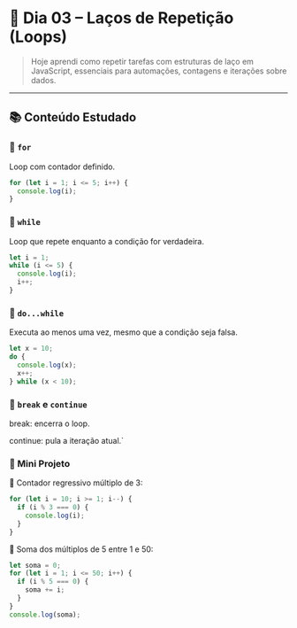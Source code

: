 # 📅 Dia 03 – Laços de Repetição (Loops)

> Hoje aprendi como repetir tarefas com estruturas de laço em JavaScript, essenciais para automações, contagens e iterações sobre dados.

---

## 📚 Conteúdo Estudado

### 🔁 `for`
Loop com contador definido.

```js
for (let i = 1; i <= 5; i++) {
  console.log(i);
}
```

### 🔁 ``while``
Loop que repete enquanto a condição for verdadeira.

```js
let i = 1;
while (i <= 5) {
  console.log(i);
  i++;
}
```

### 🔁 ``do...while``
Executa ao menos uma vez, mesmo que a condição seja falsa.

```js
let x = 10;
do {
  console.log(x);
  x++;
} while (x < 10);
```

### 🛑 ``break`` e ``continue``
break: encerra o loop.

continue: pula a iteração atual.`

### 🧪 Mini Projeto
🔹 Contador regressivo múltiplo de 3:

```js
for (let i = 10; i >= 1; i--) {
  if (i % 3 === 0) {
    console.log(i);
  }
}
```

🔹 Soma dos múltiplos de 5 entre 1 e 50:

```js
let soma = 0;
for (let i = 1; i <= 50; i++) {
  if (i % 5 === 0) {
    soma += i;
  }
}
console.log(soma);
```
